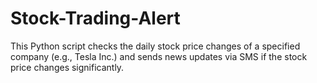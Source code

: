 # Stock-Trading-Alert
This Python script checks the daily stock price changes of a specified company (e.g., Tesla Inc.) and sends news updates via SMS if the stock price changes significantly.
